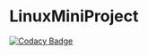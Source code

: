 # LinuxMiniProject
[![Codacy Badge](https://app.codacy.com/project/badge/Grade/41ddc6bf0e3e43a5b59c34f7c4b995ce)](https://www.codacy.com/gh/99002490/LinuxMiniProject/dashboard?utm_source=github.com&amp;utm_medium=referral&amp;utm_content=99002490/LinuxMiniProject&amp;utm_campaign=Badge_Grade)
